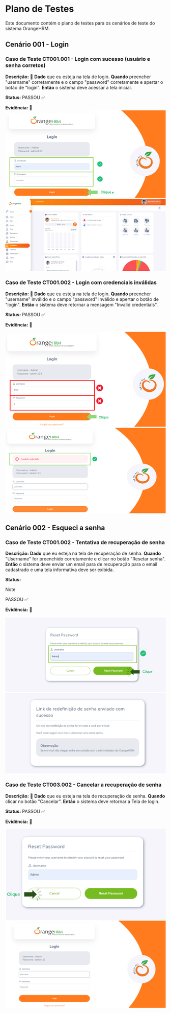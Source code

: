 # Plano de Testes

Este documento contém o plano de testes para os cenários de teste do sistema OrangeHRM.

## Cenário 001 - Login

### Caso de Teste CT001.001 - Login com sucesso (usuário e senha corretos)

**Descrição:** 📃
**Dado** que eu esteja na tela de login. **Quando** preencher "username" corretamente e o campo "password" corretamente e apertar o botão de "login". **Então** o sistema deve acessar a tela inicial.

**Status:** PASSOU ✅

**Evidência:** 📸
![Imagem login](./Caso%20de%20Testes/img/login.png)
![Imagem dashbord apos login](./Caso%20de%20Testes/img/Dashbord.png)


### Caso de Teste CT001.002 - Login com credenciais inválidas

**Descrição:** 📃
**Dado** que eu esteja na tela de login. **Quando** preencher "username" inválido e o campo "password" inválido e apertar o botão de "login". **Então** o sistema deve retornar a mensagem "Invalid credentials".

**Status:** PASSOU ✅

**Evidência:** 📸

![Login invalido](./Caso%20de%20Testes/img/loginInvalida.png)
![mensagem de alerta](./Caso%20de%20Testes/img/image.png)

## Cenário 002 - Esqueci a senha

### Caso de Teste CT001.002 - Tentativa de recuperação de senha

**Descrição:**
**Dado** que eu esteja na tela de recuperação de senha. **Quando** "Username" for preenchido corretamente e clicar no botão "Resetar senha". **Então** o sistema deve enviar um email para de recuperação para o email cadastrado e uma tela informativa deve ser exibida.

**Status:** 

> [!NOTE]
> PASSOU ✅

**Evidência:** 📸

![Resetar senha](./Caso%20de%20Testes/img/resetar.png)
![Tela informativa](./Caso%20de%20Testes/img/info.png)

### Caso de Teste CT003.002 - Cancelar a recuperação de senha

**Descrição:** 📃
**Dado** que eu esteja na tela de recuperação de senha. **Quando** clicar no botão "Cancelar". **Então** o sistema deve retornar a Tela de login.

**Status:** PASSOU ✅

**Evidência:** 📸

![Login cancelado](./Caso%20de%20Testes/img/cancel.png)
![tela login](./Caso%20de%20Testes/img/telaLogin.png)
